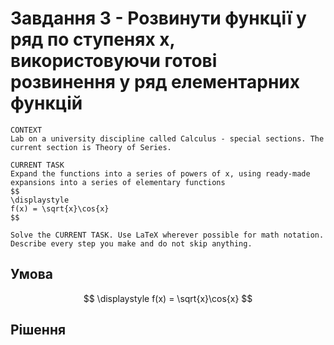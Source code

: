 # Завдання 3 - Розвинути функції у ряд по ступенях x, використовуючи готові розвинення у ряд елементарних функцій

```
CONTEXT
Lab on a university discipline called Calculus - special sections. The current section is Theory of Series.

CURRENT TASK
Expand the functions into a series of powers of x, using ready-made expansions into a series of elementary functions
$$
\displaystyle
f(x) = \sqrt{x}\cos{x}
$$

Solve the CURRENT TASK. Use LaTeX wherever possible for math notation. Describe every step you make and do not skip anything.
```

## Умова

$$
\displaystyle
f(x) = \sqrt{x}\cos{x}
$$

## Рішення
